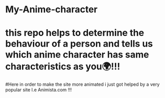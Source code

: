 # My-Anime-character
# this repo helps to determine the behaviour of a person and tells us which anime character has same characteristics as you🌍!!!

#Here in order  to make the site more animated i just got helped by a very popular site I.e Animista.com  !!!
